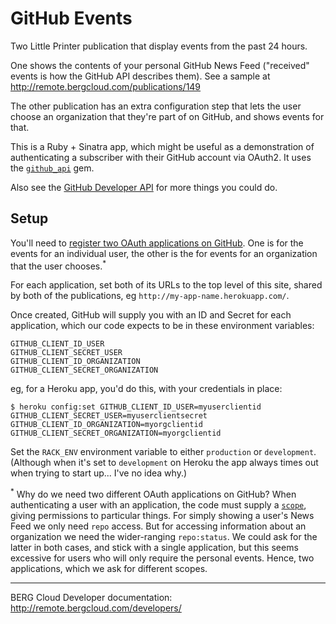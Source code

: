 # GitHub Events

Two Little Printer publication that display events from the past 24 hours. 

One shows the contents of your personal GitHub News Feed ("received" events is how the GitHub API describes them). See a sample at http://remote.bergcloud.com/publications/149

The other publication has an extra configuration step that lets the user choose an organization that they're part of on GitHub, and shows events for that.

This is a Ruby + Sinatra app, which might be useful as a demonstration of authenticating a subscriber with their GitHub account via OAuth2. It uses the [`github_api`](https://github.com/peter-murach/github/) gem.

Also see the [GitHub Developer API](http://developer.github.com/) for more things you could do.

## Setup

You'll need to [register two OAuth applications on GitHub](https://github.com/settings/applications/new). One is for the events for an individual user, the other is the for events for an organization that the user chooses.<sup>*</sup>

For each application, set both of its URLs to the top level of this site, shared by both of the publications, eg `http://my-app-name.herokuapp.com/`. 

Once created, GitHub will supply you with an ID and Secret for each application, which our code expects to be in these environment variables:

    GITHUB_CLIENT_ID_USER
    GITHUB_CLIENT_SECRET_USER
    GITHUB_CLIENT_ID_ORGANIZATION
    GITHUB_CLIENT_SECRET_ORGANIZATION

eg, for a Heroku app, you'd do this, with your credentials in place:

    $ heroku config:set GITHUB_CLIENT_ID_USER=myuserclientid GITHUB_CLIENT_SECRET_USER=myuserclientsecret GITHUB_CLIENT_ID_ORGANIZATION=myorgclientid GITHUB_CLIENT_SECRET_ORGANIZATION=myorgclientid

Set the `RACK_ENV` environment variable to either `production` or `development`. (Although when it's set to `development` on Heroku the app always times out when trying to start up... I've no idea why.)

<sup>*</sup> Why do we need two different OAuth applications on GitHub? When authenticating a user with an application, the code must supply a [`scope`](http://developer.github.com/v3/oauth/#scopes), giving permissions to particular things. For simply showing a user's News Feed we only need `repo` access. But for accessing information about an organization we need the wider-ranging `repo:status`. We could ask for the latter in both cases, and stick with a single application, but this seems excessive for users who will only require the personal events. Hence, two applications, which we ask for different scopes.

----

BERG Cloud Developer documentation: http://remote.bergcloud.com/developers/
